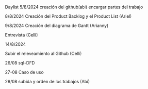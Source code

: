 Daylist
5/8/2024
creación del github(abi)
encargar partes del trabajo  

8/8/2024
Creación del Product Backlog y el Product List (Ariel)

9/8/2024
Creación del diagrama de Gantt (Arianny) 

Entrevista (Celli)

14/8/2024

Subir el releveamiento al Github (Celli)

26/08
sql-DFD

27-08
Caso de uso

28/08
 subida y orden de los trabajos (Abi)
 
